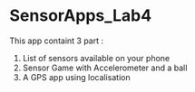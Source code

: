 # SensorApps_Lab4
This app containt 3 part :
1) List of sensors available on your phone 
2) Sensor Game with Accelerometer and a ball
3) A GPS app using localisation 


